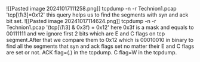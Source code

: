 ![[Pasted image 20241017111258.png]]
tcpdump -n -r Technion1.pcap 'tcp\[\1\3\]\=0x12'
this query helps us to find the segments with syn and ack bit set.
![[Pasted image 20241017114624.png]]
tcpdump -n -r Technion1.pcap '(tcp\[\1\3\] \& 0x3f) = 0x12'
here 0x3f is a mask and equals to 00111111 and we ignore first 2 bits which are E and C flags on tcp segment.After that we compare them to 0x12 which is 00010010 in binary to find all the segments that syn and ack flags set no matter their E and C flags are set or not.
ACK flag=(.) in the tcpdump.
C flag=W in the tcpdump.



